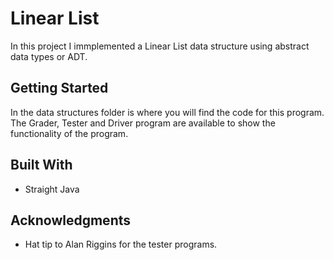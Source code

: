# Linear List

In this project I immplemented a Linear List data structure using abstract data types or ADT.

## Getting Started

In the data structures folder is where you will find the code for this program. The Grader, Tester and Driver program are available to 
show the functionality of the program. 

## Built With

* Straight Java

## Acknowledgments

* Hat tip to Alan Riggins for the tester programs.
